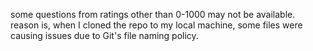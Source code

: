 some questions from ratings other than 0-1000 may not be available.
reason is, when I cloned the repo to my local machine, some files were causing issues 
due to Git's file naming policy.
